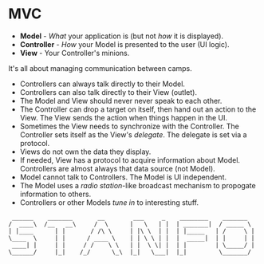 # MVC

* **Model** - *What* your application is (but not *how* it is displayed).
* **Controller** - *How* your Model is presented to the user (UI logic).
* **View** - Your Controller's minions.

It's all about managing communication between camps.

* Controllers can always talk directly to their Model.
* Controllers can also talk directly to their View (outlet).
* The Model and View should never never speak to each other.
* The Controller can drop a target on itself, then hand out an action to the View. The View sends the action when things happen in the UI.
* Sometimes the View needs to synchronize with the Controller. The Controller sets itself as the View's *delegate*. The delegate is set via a protocol.
* Views do not own the data they display.
* If needed, View has a protocol to acquire information about Model. Controllers are almost always that data source (not Model). 
* Model cannot talk to Controllers. The Model is UI independent.
* The Model uses a *radio station*-like broadcast mechanism to propogate information to others.
* Controllers or other Models *tune in* to interesting stuff.

```
 ______    _______       __        ___     _    ________    _______
/  ____\  /__   __\     /  \      |   \   | |  | _______|  / _____ \
| |____      | |       / /\ \     | |\ \  | |  | |_____   | /     \ |
\____  \     | |      / ____ \    | | \ \ | |  |  _____|  | |     | |
 ____| |     | |     / /    \ \   | |  \ \| |  | |        | \_____/ |
\______/	 |_|    /_/      \_\  |_|   \___|  |_|         \_______/
```